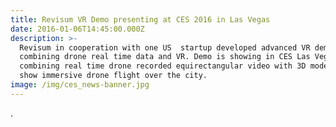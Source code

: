 ```yaml
---
title: Revisum VR Demo presenting at CES 2016 in Las Vegas
date: 2016-01-06T14:45:00.000Z
description: >-
  Revisum in cooperation with one US  startup developed advanced VR demo
  combining drone real time data and VR. Demo is showing in CES Las Vegas. It is
  combining real time drone recorded equirectangular video with 3D modeling to
  show immersive drone flight over the city. 
image: /img/ces_news-banner.jpg
---
```

.
